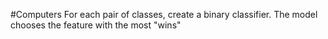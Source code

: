 #Computers 
For each pair of classes, create a binary classifier. The model chooses the feature with the most "wins"